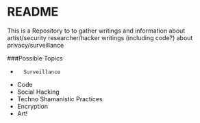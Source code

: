 README
======================================

This is a Repository to to gather writings and information about artist/security researcher/hacker writings (including code?) about privacy/surveillance

###Possible Topics 


*       Surveillance 
*	Code
*	Social Hacking 
*	Techno Shamanistic Practices
*	Encryption 
*   Art!

	
  

 


